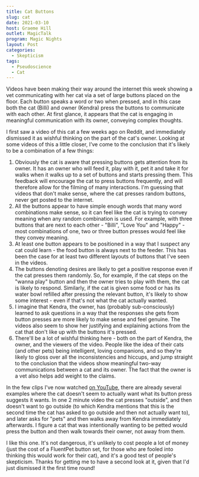 ```yaml
---
title: Cat Buttons
slug: cat
date: 2021-03-10
host: Graeme Hill
outlet: MagicTalk
program: Magic Nights
layout: Post
categories:
  - Skepticism
tags:
  - Pseudoscience
  - Cat
---
```


Videos have been making their way around the internet this week showing a vet communicating with her cat via a set of large buttons placed on the floor. Each button speaks a word or two when pressed, and in this case both the cat (Billi) and owner (Kendra) press the buttons to communicate with each other. At first glance, it appears that the cat is engaging in meaningful communication with its owner, conveying complex thoughts.

<!-- more -->

I first saw a video of this cat a few weeks ago on Reddit, and immediately dismissed it as wishful thinking on the part of the cat's owner. Looking at some videos of this a little closer, I’ve come to the conclusion that it's likely to be a combination of a few things:

1. Obviously the cat is aware that pressing buttons gets attention from its owner. It has an owner who will feed it, play with it, pet it and take it for walks when it walks up to a set of buttons and starts pressing them. This feedback will encourage the cat to press buttons frequently, and will therefore allow for the filming of many interactions. I'm guessing that videos that don't make sense, where the cat presses random buttons, never get posted to the internet.
2. All the buttons appear to have simple enough words that many word combinations make sense, so it can feel like the cat is trying to convey meaning when any random combination is used. For example, with three buttons that are next to each other - "Billi", "Love You" and "Happy" - most combinations of one, two or three button presses would feel like they convey meaning.
3. At least one button appears to be positioned in a way that I suspect any cat could learn - the food button is always next to the feeder. This has been the case for at least two different layouts of buttons that I've seen in the videos.
4. The buttons denoting desires are likely to get a positive response even if the cat presses them randomly. So, for example, if the cat steps on the "wanna play" button and then the owner tries to play with them, the cat is likely to respond. Similarly, if the cat is given some food or has its water bowl refilled after pressing the relevant button, it's likely to show some interest - even if that's not what the cat actually wanted.
5. I imagine that Kendra, the owner, has (probably sub-consciously) learned to ask questions in a way that the responses she gets from button presses are more likely to make sense and feel genuine. The videos also seem to show her justifying and explaining actions from the cat that don't like up with the buttons it's pressed.
6. There'll be a lot of wishful thinking here - both on the part of Kendra, the owner, and the viewers of the video. People like the idea of their cats (and other pets) being intelligent, loving companions, and so they're likely to gloss over all the inconsistencies and hiccups, and jump straight to the conclusion that the videos show meaningful two-way communications between a cat and its owner. The fact that the owner is a vet also helps add weight to the claims.

In the few clips I've now watched [on YouTube](https://www.youtube.com/channel/UCGMTesZlKa0Lokb7ZNqOJXQ), there are already several examples where the cat doesn't seem to actually want what its button press suggests it wants. In one 2 minute video the cat presses "outside", and then doesn't want to go outside (to which Kendra mentions that this is the second time the cat has asked to go outside and then not actually want to), and later asks for "pets" and then walks away from Kendra immediately afterwards. I figure a cat that was intentionally wanting to be petted would press the button and then walk towards their owner, not away from them.

I like this one. It's not dangerous, it's unlikely to cost people a lot of money (just the cost of a FluentPet button set, for those who are fooled into thinking this would work for their cat), and it's a good test of people's skepticism. Thanks for getting me to have a second look at it, given that I'd just dismissed it the first time round!
